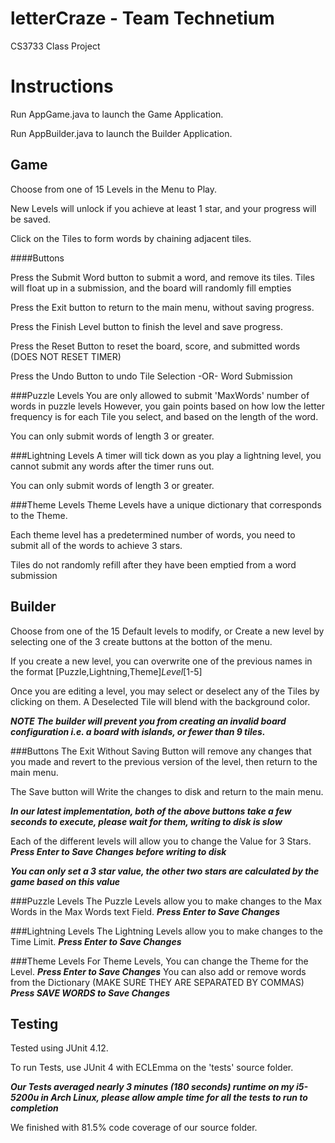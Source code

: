 # letterCraze - Team Technetium
CS3733 Class Project 

# Instructions
Run AppGame.java to launch the Game Application.

Run AppBuilder.java to launch the Builder Application.

## Game
Choose from one of 15 Levels in the Menu to Play.

New Levels will unlock if you achieve at least 1 star, and your progress will be saved.

Click on the Tiles to form words by chaining adjacent tiles.

####Buttons

Press the Submit Word button to submit a word, and remove its tiles.
    Tiles will float up in a submission, and the board will randomly fill empties

Press the Exit button to return to the main menu, without saving progress.

Press the Finish Level button to finish the level and save progress.

Press the Reset Button to reset the board, score, and submitted words (DOES NOT RESET TIMER)

Press the Undo Button to undo
    Tile Selection  -OR-
    Word Submission

###Puzzle Levels
You are only allowed to submit 'MaxWords' number of words in puzzle levels
However, you gain points based on how low the letter frequency is for each
Tile you select, and based on the length of the word.

You can only submit words of length 3 or greater.

###Lightning Levels
A timer will tick down as you play a lightning level, you cannot
submit any words after the timer runs out.

You can only submit words of length 3 or greater.

###Theme Levels
Theme Levels have a unique dictionary that corresponds to the Theme.

Each theme level has a predetermined number of words, you need
to submit all of the words to achieve 3 stars.

Tiles do not randomly refill after they have been emptied from a word submission

## Builder
Choose from one of the 15 Default levels to modify, or Create a new level by selecting one of the 3 create buttons at the botton of the menu.

If you create a new level, you can overwrite one of the previous names in the format
    [Puzzle,Lightning,Theme]_Level_[1-5]

Once you are editing a level, you may select or deselect any of the Tiles by clicking on them.
A Deselected Tile will blend with the background color.

***NOTE The builder will prevent you from creating an invalid board configuration i.e. a board with islands, or fewer than 9 tiles.***

###Buttons
The Exit Without Saving Button will remove any changes that you made and revert to the previous version of the level, then return to the main menu.

The Save button will Write the changes to disk and return to the main menu.

***In our latest implementation, both of the above buttons take a few seconds to execute, please wait for them, writing to disk is slow***

Each of the different levels will allow you to change the Value for 3 Stars. ***Press Enter to Save Changes before writing to disk***

***You can only set a 3 star value, the other two stars are calculated by the game based on this value***


###Puzzle Levels
The Puzzle Levels allow you to make changes to the Max Words in the Max Words text Field. ***Press Enter to Save Changes***


###Lightning Levels
The Lightning Levels allow you to make changes to the Time Limit. ***Press Enter to Save Changes***

###Theme Levels
For Theme Levels, You can change the Theme for the Level. ***Press Enter to Save Changes***
You can also add or remove words from the Dictionary (MAKE SURE THEY ARE SEPARATED BY COMMAS) ***Press SAVE WORDS to Save Changes***


## Testing
Tested using JUnit 4.12.

To run Tests, use JUnit 4 with ECLEmma on the 'tests' source folder.

***Our Tests averaged nearly 3 minutes (180 seconds) runtime on my i5-5200u in Arch Linux, please allow ample time for all the tests to run to completion***

We finished with 81.5% code coverage of our source folder.



